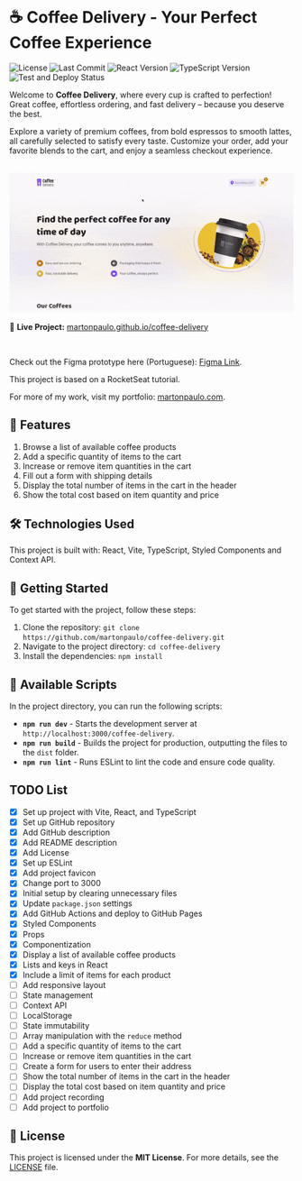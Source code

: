 # ☕ Coffee Delivery - Your Perfect Coffee Experience

![License](https://img.shields.io/github/license/martonpaulo/coffee-delivery) ![Last Commit](https://img.shields.io/github/last-commit/martonpaulo/coffee-delivery) ![React Version](https://img.shields.io/github/package-json/dependency-version/martonpaulo/coffee-delivery/react) ![TypeScript Version](https://img.shields.io/github/package-json/dependency-version/martonpaulo/coffee-delivery/dev/typescript) ![Test and Deploy Status](https://github.com/martonpaulo/coffee-delivery/actions/workflows/deploy.yml/badge.svg)

Welcome to **Coffee Delivery**, where every cup is crafted to perfection! Great coffee, effortless ordering, and fast delivery – because you deserve the best.

Explore a variety of premium coffees, from bold espressos to smooth lattes, all carefully selected to satisfy every taste. Customize your order, add your favorite blends to the cart, and enjoy a seamless checkout experience.

<br />

<img alt="Recording of live application" src="public/uploads/recording.gif" />

🔗 **Live Project:** [martonpaulo.github.io/coffee-delivery](https://martonpaulo.github.io/coffee-delivery)

<br />

Check out the Figma prototype here (Portuguese): [Figma Link](https://www.figma.com/design/6PVgXuZRHmlkpMQp6z0V7L/Coffee-Delivery?node-id=0-1&t=FlCpcOetQoX21a55-1).

This project is based on a RocketSeat tutorial.

For more of my work, visit my portfolio: [martonpaulo.com](https://martonpaulo.com).

## 🔧 Features

1. Browse a list of available coffee products
2. Add a specific quantity of items to the cart
3. Increase or remove item quantities in the cart
4. Fill out a form with shipping details
5. Display the total number of items in the cart in the header
6. Show the total cost based on item quantity and price

## 🛠️ Technologies Used

This project is built with: React, Vite, TypeScript, Styled Components and Context API.

## 🚀 Getting Started

To get started with the project, follow these steps:

1. Clone the repository: `git clone https://github.com/martonpaulo/coffee-delivery.git`
2. Navigate to the project directory: `cd coffee-delivery`
3. Install the dependencies: `npm install`

## 📜 Available Scripts

In the project directory, you can run the following scripts:

- **`npm run dev`** - Starts the development server at `http://localhost:3000/coffee-delivery`.
- **`npm run build`** - Builds the project for production, outputting the files to the `dist` folder.
- **`npm run lint`** - Runs ESLint to lint the code and ensure code quality.

## TODO List

- [x] Set up project with Vite, React, and TypeScript
- [x] Set up GitHub repository
- [x] Add GitHub description
- [x] Add README description
- [x] Add License
- [x] Set up ESLint
- [x] Add project favicon
- [x] Change port to 3000
- [x] Initial setup by clearing unnecessary files
- [x] Update `package.json` settings
- [x] Add GitHub Actions and deploy to GitHub Pages
- [x] Styled Components
- [x] Props
- [x] Componentization
- [x] Display a list of available coffee products
- [x] Lists and keys in React
- [x] Include a limit of items for each product
- [ ] Add responsive layout
- [ ] State management
- [ ] Context API
- [ ] LocalStorage
- [ ] State immutability
- [ ] Array manipulation with the `reduce` method
- [ ] Add a specific quantity of items to the cart
- [ ] Increase or remove item quantities in the cart
- [ ] Create a form for users to enter their address
- [ ] Show the total number of items in the cart in the header
- [ ] Display the total cost based on item quantity and price
- [ ] Add project recording
- [ ] Add project to portfolio

## 📄 License

This project is licensed under the **MIT License**. For more details, see the [LICENSE](LICENSE) file.

